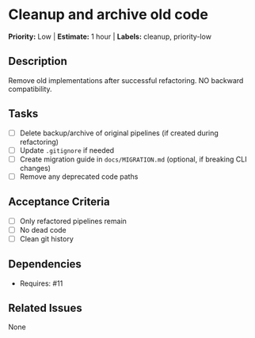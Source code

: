 # Cleanup and archive old code

**Priority:** Low | **Estimate:** 1 hour | **Labels:** cleanup, priority-low

## Description
Remove old implementations after successful refactoring. NO backward compatibility.

## Tasks
- [ ] Delete backup/archive of original pipelines (if created during refactoring)
- [ ] Update `.gitignore` if needed
- [ ] Create migration guide in `docs/MIGRATION.md` (optional, if breaking CLI changes)
- [ ] Remove any deprecated code paths

## Acceptance Criteria
- [ ] Only refactored pipelines remain
- [ ] No dead code
- [ ] Clean git history

## Dependencies
- Requires: #11

## Related Issues
None
